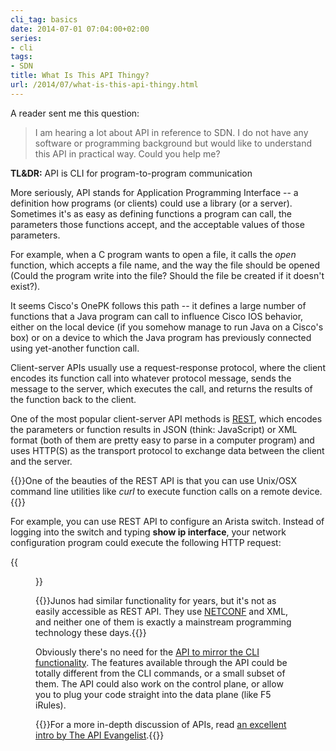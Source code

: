 ```yaml
---
cli_tag: basics
date: 2014-07-01 07:04:00+02:00
series:
- cli
tags:
- SDN
title: What Is This API Thingy?
url: /2014/07/what-is-this-api-thingy.html
---
```

A reader sent me this question:

> I am hearing a lot about API in reference to SDN. I do not have any software or programming background but would like to understand this API in practical way. Could you help me?

**TL&DR:** API is CLI for program-to-program communication
<!--more-->
More seriously, API stands for Application Programming Interface -- a definition how programs (or clients) could use a library (or a server). Sometimes it's as easy as defining functions a program can call, the parameters those functions accept, and the acceptable values of those parameters.

For example, when a C program wants to open a file, it calls the *open* function, which accepts a file name, and the way the file should be opened (Could the program write into the file? Should the file be created if it doesn't exist?).

It seems Cisco's OnePK follows this path -- it defines a large number of functions that a Java program can call to influence Cisco IOS behavior, either on the local device (if you somehow manage to run Java on a Cisco's box) or on a device to which the Java program has previously connected using yet-another function call.

Client-server APIs usually use a request-response protocol, where the client encodes its function call into whatever protocol message, sends the message to the server, which executes the call, and returns the results of the function back to the client.

One of the most popular client-server API methods is [REST](http://blog.ipspace.net/2012/08/why-is-restful-api-better-than-snmp.html), which encodes the parameters or function results in JSON (think: JavaScript) or XML format (both of them are pretty easy to parse in a computer program) and uses HTTP(S) as the transport protocol to exchange data between the client and the server.

{{<note>}}One of the beauties of the REST API is that you can use Unix/OSX command line utilities like *curl* to execute function calls on a remote device.{{</note>}}

For example, you can use REST API to configure an Arista switch. Instead of logging into the switch and typing **show ip interface**, your network configuration program could execute the following HTTP request:

{{<figure src="/2014/07/s1600-AristaEAPI.png" caption="An example of interactive eAPI browsing (source: Arista Networks)">}}

{{<note info>}}Junos had similar functionality for years, but it's not as easily accessible as REST API. They use [NETCONF](http://blog.ipspace.net/2012/06/netconf-expect-on-steroids.html) and XML, and neither one of them is exactly a mainstream programming technology these days.{{</note>}}

Obviously there's no need for the [API to mirror the CLI functionality](http://blog.ipspace.net/2014/02/cli-or-api-wait-do-you-really-have-to.html). The features available through the API could be totally different from the CLI commands, or a small subset of them. The API could also work on the control plane, or allow you to plug your code straight into the data plane (like F5 iRules).

{{<note info>}}For a more in-depth discussion of APIs, read [an excellent intro by The API Evangelist](http://apievangelist.com/index.html).{{</note>}}
